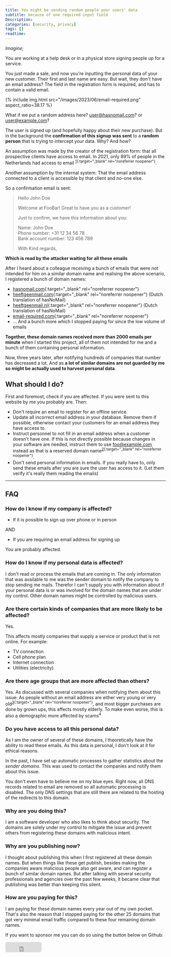 ```yaml
---
title: You might be sending random people your users' data
subtitle: because of one required input field
Description:
categories: [security, privacy]
tags: []
readtime:
---
```


_Imagine;_

You are working at a help desk or in a physical store signing people up for a service.

You just made a sale, and now you're inputting the personal data of your new customer.
Their first and last name are easy. But wait, they don't have an email address?
The field in the registration form is required, and has to contain a valid email.

{% include img.html src="/images/2023/06/email-required.png" aspect_ratio=38.17 %}

What if we put a random address here? <a href="mailto:user@hasnomail.com">user@hasnomail.com</a>? or <a href="mailto:user@example.com">user@example.com</a>?

The user is signed up (and hopefully happy about their new purchase).
But in the background the **confirmation of this signup was sent** to a **random person** that is trying to intercept your data. Why? And how?

An assumption was made by the creator of the registration form: that all prospective clients have access to email. 
In 2021, only 89% of people in the Netherlands had access to email <sup>[1](https://longreads.cbs.nl/ict-kennis-en-economie-2022/ict-gebruik-bij-personen/){:target="_blank" rel="noreferrer noopener"}</sup>. 

Another assumption by the internal system: That the email address connected to a client is accessible by that client and no-one else.

So a confirmation email is sent:

> Hello John Doe
> 
> 
> Welcome at FooBar! Great to have you as a customer!
> 
> 
> Just to confirm, we have this information about you:
> 
> 
> Name: John Doe<br>
> Phone number: +31 12 34 56 78<br>
> Bank account number: 123 456 789<br>
> 
> With Kind regards,

**Which is read by the attacker waiting for all these emails**

After I heard about a colleague receiving a bunch of emails that were not intended for him on a similar domain name and realising the above scenario, I registered a bunch of domain names:

- [hasnomail.com](https://hasnomail.com){:target="_blank" rel="noreferrer noopener"}
- [heeftgeenmail.com](https://heeftgeenmail.com){:target="_blank" rel="noreferrer noopener"} (Dutch translation of hasNoMail)
- [heeftgeenmail.nl](https://heeftgeenmail.nl){:target="_blank" rel="noreferrer noopener"} (Dutch translation of hasNoMail)
- [email-required.com](https://email-required.com){:target="_blank" rel="noreferrer noopener"}
- ... And a bunch more which I stopped paying for since the low volume of emails

**Together, these domain names received more than 2000 emails per minute** when I started this project, all of them not intended for me and a bunch of them containing personal information.

Now, three years later, after notifying hundreds of companies that number has decreased a lot. And as **a lot of similar domains are not guarded by me so might be actually used to harvest personal data**.

## What should I do?

First and foremost, check if you are affected. If you were sent to this website by me you probably are. Then:

- Don't require an email to register for an offline service.
- Update all incorrect email address in your database. Remove them if possible, otherwise contact your customers for an email address they have access to.
- Instruct personnel to not fill in an email address when a customer doesn't have one. If this is not directly possible because changes in your software are needed, instruct them to use <a href="mailto:foo@example.com">foo@example.com</a> instead as that is a reserved domain name<sup>[2](https://www.iana.org/domains/reserved){:target="_blank" rel="noreferrer noopener"}</sup>. 
- Don't send personal information in emails. If you really have to, only send these emails after you are sure the user has access to it. (Let them verify it's really them reading the emails)

---

## FAQ

### How do I know if my company is affected?

- If it is possible to sign up over phone or in person

AND

- If you are requiring an email address for signing up

You are probably affected.

### How do I know if my personal data is affected?

I don't read or process the emails that are coming in.
The only information that was available to me was the sender domain to notify the company to stop sending me mails.
Therefor I can't supply you with information about if your personal data is or was involved for the domain names that are under my control.
Other domain names might be controlled by malicious users.

### Are there certain kinds of companies that are more likely to be affected?

Yes.

This affects mostly companies that supply a service or product that is not online. For example:

- TV connection
- Cell phone plan
- Internet connection
- Utilities (electricity)

### Are there age groups that are more affected than others?

Yes. As discussed with several companies when notifying them about this issue: As people without an email address are either very young or very old<sup>[3](https://longreads.cbs.nl/ict-kennis-en-economie-2022/ict-gebruik-bij-personen/){:target="_blank" rel="noreferrer noopener"}</sup>, and most bigger purchases are done by grown ups, this affects mostly elderly.
To make even worse, this is also a demographic more affected by scams<sup>4</sup>

### Do you have access to all this personal data?

As I am the owner of several of these domains, I theoretically have the ability to read these emails.
As this data is personal, I don't look at it for ethical reasons.

In the past, I have set up automatic processes to gather statistics about the _sender domains_.
This was used to contact the companies and notify them about this issue.

You don't even have to believe me on my blue eyes. Right now, all DNS records related to email are removed so all automatic processing is disabled.
The only DNS settings that are still there are related to the hosting of the redirects to this domain.

### Why are you doing this?

I am a software developer who also likes to think about security.
The domains are solely under my control to mitigate the issue and prevent others from registering these domains with malicious intent.

### Why are you publishing now?

I thought about publishing this when I first registered all these domain names. But when things like these get publish, besides making the companies aware malicious people also get aware, and can register a bunch of similar domain names. But after talking with several security professionals and agencies over the past few weeks, it became clear that publishing was better than keeping this silent.

### How are you paying for this?

I am paying for these domain names every year out of my own pocket. That's also the reason that I stopped paying for the other 25 domains that got very minimal email traffic compared to these four remaining domain names.

If you want to sponsor me you can do so using the button below on Github:

<iframe src="https://github.com/sponsors/PrinsFrank/button" title="Sponsor PrinsFrank" height="32" width="114" style="border: 0; border-radius: 6px;"></iframe>
